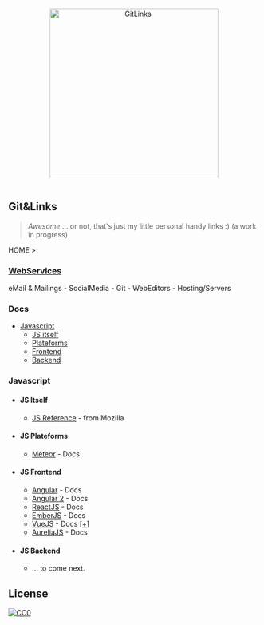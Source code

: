 <p align="center">
  <br>
  <img width="338" src="http://infinidad.fr/images/uploads/GitLinks.jpg" alt="GitLinks">
  <br>
  <br>
</p>

## Git&Links 

> _Awesome_ ... or not, that's just my little personal handy links :) (a work in progress)

HOME >

### [WebServices](https://github.com/AndreiCurelaru/Git-and-Links/tree/master/WebServices)
eMail & Mailings - SocialMedia - Git - WebEditors - Hosting/Servers


### Docs

- [Javascript](#javascript)
  - [JS itself](#js-itself)
  - [Plateforms](#js-plateforms)
  - [Frontend](js-frontend)
  - [Backend](js-backend)


### Javascript

- #### JS Itself

  - [JS Reference](https://developer.mozilla.org/en-US/docs/Web/JavaScript/Reference) - from Mozilla 

- #### JS Plateforms

  - [Meteor](https://docs.angularjs.org/guide) - Docs 

- #### JS Frontend

  - [Angular](https://docs.angularjs.org/guide) - Docs 
  - [Angular 2](https://angular.io/docs/js/latest/index.html) - Docs
  - [ReactJS](http://facebook.github.io/react/docs/getting-started.html) - Docs 
  - [EmberJS](https://guides.emberjs.com/v2.4.0/) - Docs
  - [VueJS](http://vuejs.org/guide/) - Docs [[+]](https://github.com/vuejs/awesome-vue)
  - [AureliaJS](http://aurelia.io/docs.html#/aurelia/framework/latest/doc/article/what-is-aurelia) - Docs 

- #### JS Backend

  - ... to come next.




## License

[![CC0](https://i.creativecommons.org/p/zero/1.0/88x31.png)](https://creativecommons.org/publicdomain/zero/1.0/)